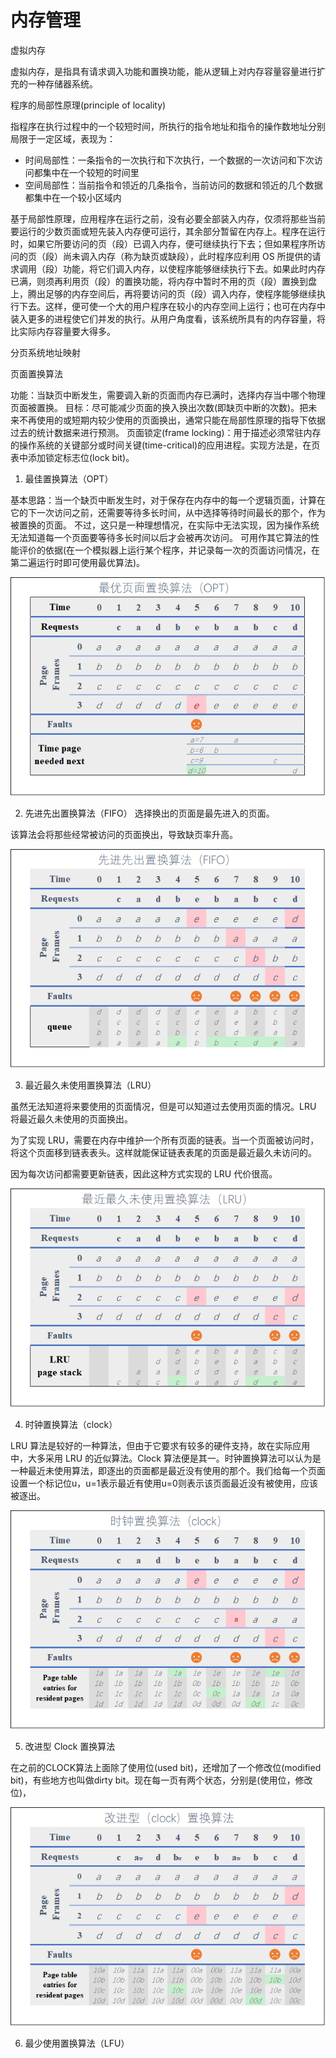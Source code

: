 # 内存管理

虚拟内存

虚拟内存，是指具有请求调入功能和置换功能，能从逻辑上对内存容量容量进行扩充的一种存储器系统。

程序的局部性原理(principle of locality)

指程序在执行过程中的一个较短时间，所执行的指令地址和指令的操作数地址分别局限于一定区域，表现为：

- 时间局部性：一条指令的一次执行和下次执行，一个数据的一次访问和下次访问都集中在一个较短的时间里
- 空间局部性：当前指令和领近的几条指令，当前访问的数据和领近的几个数据都集中在一个较小区域内


基于局部性原理，应用程序在运行之前，没有必要全部装入内存，仅须将那些当前要运行的少数页面或短先装入内存便可运行，其余部分暂留在内存上。程序在运行时，如果它所要访问的页（段）已调入内存，便可继续执行下去；但如果程序所访问的页（段）尚未调入内存（称为缺页或缺段），此时程序应利用 OS 所提供的请求调用（段）功能，将它们调入内存，以使程序能够继续执行下去。如果此时内存已满，则须再利用页（段）的置换功能，将内存中暂时不用的页（段）置换到盘上，腾出足够的内存空间后，再将要访问的页（段）调入内存，使程序能够继续执行下去。这样，便可使一个大的用户程序在较小的内存空间上运行；也可在内存中装入更多的进程使它们并发的执行。从用户角度看，该系统所具有的内存容量，将比实际内存容量要大得多。


分页系统地址映射




页面置换算法

功能：当缺页中断发生，需要调入新的页面而内存已满时，选择内存当中哪个物理页面被置换。
目标：尽可能减少页面的换入换出次数(即缺页中断的次数)。把未来不再使用的或短期内较少使用的页面换出，通常只能在局部性原理的指导下依据过去的统计数据来进行预测。
页面锁定(frame locking)：用于描述必须常驻内存的操作系统的关键部分或时间关键(time-critical)的应用进程。实现方法是，在页表中添加锁定标志位(lock bit)。

1. 最佳置换算法（OPT）
   
基本思路：当一个缺页中断发生时，对于保存在内存中的每一个逻辑页面，计算在它的下一次访问之前，还需要等待多长时间，从中选择等待时间最长的那个，作为被置换的页面。
不过，这只是一种理想情况，在实际中无法实现，因为操作系统无法知道每一个页面要等待多长时间以后才会被再次访问。
可用作其它算法的性能评价的依据(在一个模拟器上运行某个程序，并记录每一次的页面访问情况，在第二遍运行时即可使用最优算法)。 

![最佳置换算法（OPT）](../pic/最优页面置换算法.dio.png)

2. 先进先出置换算法（FIFO）
选择换出的页面是最先进入的页面。

该算法会将那些经常被访问的页面换出，导致缺页率升高。

![先进先出置换算法（FIFO）](../pic/先进先出置换算法.dio.png)


3. 最近最久未使用置换算法（LRU）

虽然无法知道将来要使用的页面情况，但是可以知道过去使用页面的情况。LRU 将最近最久未使用的页面换出。

为了实现 LRU，需要在内存中维护一个所有页面的链表。当一个页面被访问时，将这个页面移到链表表头。这样就能保证链表表尾的页面是最近最久未访问的。

因为每次访问都需要更新链表，因此这种方式实现的 LRU 代价很高。

![最近最久未使用置换算法（LRU）](../pic/最近最久未使用置换算法.dio.png)


4. 时钟置换算法（clock）
   
LRU 算法是较好的一种算法，但由于它要求有较多的硬件支持，故在实际应用中，大多采用 LRU 的近似算法。Clock 算法便是其一。时钟置换算法可以认为是一种最近未使用算法，即逐出的页面都是最近没有使用的那个。我们给每一个页面设置一个标记位u，u=1表示最近有使用u=0则表示该页面最近没有被使用，应该被逐出。

![时钟置换算法（clock）](../pic/时钟置换算法.dio.png)


5. 改进型 Clock 置换算法
   
在之前的CLOCK算法上面除了使用位(used bit)，还增加了一个修改位(modified bit)，有些地方也叫做dirty bit。现在每一页有两个状态，分别是(使用位，修改位)，  

![改进型 Clock 置换算法](../pic/改进型（clock）置换算法.dio.png)

6. 最少使用置换算法（LFU）


